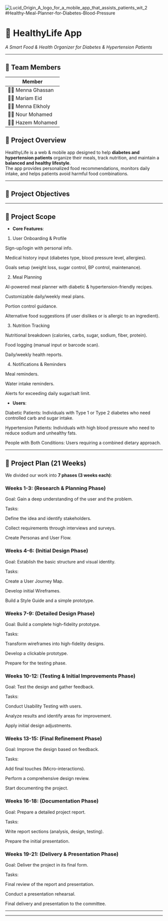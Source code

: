 ![Lucid_Origin_A_logo_for_a_mobile_app_that_assists_patients_wit_2](https://github.com/user-attachments/assets/656c5bcb-4e79-4109-94ea-585e00eb2228)
#Healthy-Meal-Planner-for-Diabetes-Blood-Pressure
# 🍏 HealthyLife App  
*A Smart Food & Health Organizer for Diabetes & Hypertension Patients*

---

## 👥 Team Members
| Member|
|--------|
| 🧑‍💻 Menna Ghassan  |
| 🧑‍💻 Mariam Eid  |
| 🧑‍💻 Menna Elkholy |
| 🧑‍💻 Nour Mohamed |
| 🧑‍💻 Hazem Mohamed|

## 📖 Project Overview
HealthyLife is a web & mobile app designed to help **diabetes and hypertension patients** organize their meals, track nutrition, and maintain a **balanced and healthy lifestyle**.  
The app provides personalized food recommendations, monitors daily intake, and helps patients avoid harmful food combinations.  

---

## 🎯 Project Objectives

---

## 📌 Project Scope
- **Core Features**:

 1. User Onboarding & Profile

Sign-up/login with personal info.

Medical history input (diabetes type, blood pressure level, allergies).

Goals setup (weight loss, sugar control, BP control, maintenance).

2. Meal Planning

AI-powered meal planner with diabetic & hypertension-friendly recipes.

Customizable daily/weekly meal plans.

Portion control guidance.

Alternative food suggestions (if user dislikes or is allergic to an ingredient).

3. Nutrition Tracking

Nutritional breakdown (calories, carbs, sugar, sodium, fiber, protein).

Food logging (manual input or barcode scan).

Daily/weekly health reports.

4. Notifications & Reminders

Meal reminders.

Water intake reminders.

Alerts for exceeding daily sugar/salt limit.
   

- **Users**: 

Diabetic Patients: Individuals with Type 1 or Type 2 diabetes who need controlled carb and sugar intake.

Hypertension Patients: Individuals with high blood pressure who need to reduce sodium and unhealthy fats.

People with Both Conditions: Users requiring a combined dietary approach.
 
---

## 📅 Project Plan (21 Weeks)

We divided our work into **7 phases (3 weeks each)**:  

### Weeks 1-3: (Research & Planning Phase)

Goal: Gain a deep understanding of the user and the problem.

Tasks:

Define the idea and identify stakeholders.

Collect requirements through interviews and surveys.

Create Personas and User Flow.


### Weeks 4-6: (Initial Design Phase)

Goal: Establish the basic structure and visual identity.

Tasks:

Create a User Journey Map.

Develop initial Wireframes.

Build a Style Guide and a simple prototype.



### Weeks 7-9: (Detailed Design Phase)

Goal: Build a complete high-fidelity prototype.

Tasks:

Transform wireframes into high-fidelity designs.

Develop a clickable prototype.

Prepare for the testing phase.


 

### Weeks 10-12: (Testing & Initial Improvements Phase)

Goal: Test the design and gather feedback.

Tasks:

Conduct Usability Testing with users.

Analyze results and identify areas for improvement.

Apply initial design adjustments.

 

### Weeks 13-15: (Final Refinement Phase)

Goal: Improve the design based on feedback.

Tasks:

Add final touches (Micro-interactions).

Perform a comprehensive design review.

Start documenting the project.



### Weeks 16-18: (Documentation Phase)

Goal: Prepare a detailed project report.

Tasks:

Write report sections (analysis, design, testing).

Prepare the initial presentation.
 

### Weeks 19-21: (Delivery & Presentation Phase)

Goal: Deliver the project in its final form.

Tasks:

Final review of the report and presentation.

Conduct a presentation rehearsal.

Final delivery and presentation to the committee.

---


---
